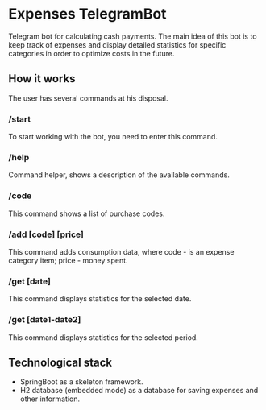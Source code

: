 # Expenses TelegramBot
Telegram bot for calculating cash payments. The main idea of this bot is to keep track of expenses and display detailed statistics for specific categories in order to optimize costs in the future.

## How it works
The user has several commands at his disposal.

### /start
To start working with the bot, you need to enter this command.
### /help
Command helper, shows a description of the available commands.
### /code
This command shows a list of purchase codes.
### /add [code] [price] 
This command adds consumption data, where code - is an expense category item; price - money spent.
### /get [date]
This command displays statistics for the selected date.
### /get [date1-date2]
This command displays statistics for the selected period.

## Technological stack
- SpringBoot as a skeleton framework.
- H2 database (embedded mode) as a database for saving expenses and other information. 
